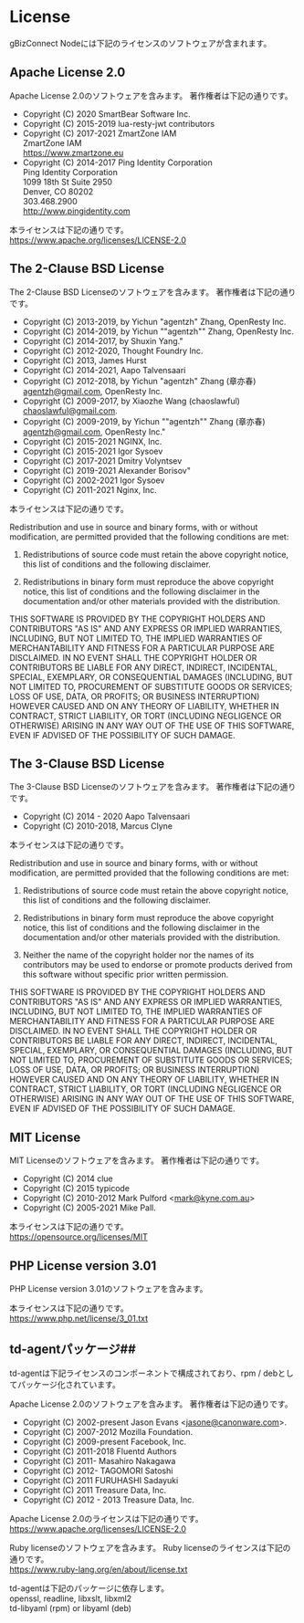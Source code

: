 # **License**
gBizConnect Nodeには下記のライセンスのソフトウェアが含まれます。

## Apache License 2.0 ##
Apache License 2.0のソフトウェアを含みます。
著作権者は下記の通りです。
* Copyright (C) 2020 SmartBear Software Inc.
* Copyright (C) 2015-2019 lua-resty-jwt contributors
* Copyright (C) 2017-2021 ZmartZone IAM  
  ZmartZone IAM  
  https://www.zmartzone.eu
* Copyright (C) 2014-2017 Ping Identity Corporation  
  Ping Identity Corporation  
  1099 18th St Suite 2950  
  Denver, CO 80202  
  303.468.2900  
  http://www.pingidentity.com

本ライセンスは下記の通りです。  
https://www.apache.org/licenses/LICENSE-2.0

## The 2-Clause BSD License ##
The 2-Clause BSD Licenseのソフトウェアを含みます。
著作権者は下記の通りです。
* Copyright (C) 2013-2019, by Yichun "agentzh" Zhang, OpenResty Inc.
* Copyright (C) 2014-2019, by Yichun ""agentzh"" Zhang, OpenResty Inc.
* Copyright (C) 2014-2017, by Shuxin Yang."
* Copyright (C) 2012-2020, Thought Foundry Inc.
* Copyright (C) 2013, James Hurst
* Copyright (C) 2014-2021, Aapo Talvensaari
* Copyright (C) 2012-2018, by Yichun "agentzh" Zhang (章亦春) agentzh@gmail.com, OpenResty Inc.
* Copyright (C) 2009-2017, by Xiaozhe Wang (chaoslawful) chaoslawful@gmail.com.
* Copyright (C) 2009-2019, by Yichun ""agentzh"" Zhang (章亦春) agentzh@gmail.com, OpenResty Inc."
* Copyright (C) 2015-2021 NGINX, Inc.
* Copyright (C) 2015-2021 Igor Sysoev
* Copyright (C) 2017-2021 Dmitry Volyntsev
* Copyright (C) 2019-2021 Alexander Borisov"
* Copyright (C) 2002-2021 Igor Sysoev
* Copyright (C) 2011-2021 Nginx, Inc.

本ライセンスは下記の通りです。

Redistribution and use in source and binary forms, with or without modification, are permitted provided that the following conditions are met:

1. Redistributions of source code must retain the above copyright notice, this list of conditions and the following disclaimer.

2. Redistributions in binary form must reproduce the above copyright notice, this list of conditions and the following disclaimer in the documentation and/or other materials provided with the distribution.

THIS SOFTWARE IS PROVIDED BY THE COPYRIGHT HOLDERS AND CONTRIBUTORS "AS IS" AND ANY EXPRESS OR IMPLIED WARRANTIES, INCLUDING, BUT NOT LIMITED TO, THE IMPLIED WARRANTIES OF MERCHANTABILITY AND FITNESS FOR A PARTICULAR PURPOSE ARE DISCLAIMED. IN NO EVENT SHALL THE COPYRIGHT HOLDER OR CONTRIBUTORS BE LIABLE FOR ANY DIRECT, INDIRECT, INCIDENTAL, SPECIAL, EXEMPLARY, OR CONSEQUENTIAL DAMAGES (INCLUDING, BUT NOT LIMITED TO, PROCUREMENT OF SUBSTITUTE GOODS OR SERVICES; LOSS OF USE, DATA, OR PROFITS; OR BUSINESS INTERRUPTION) HOWEVER CAUSED AND ON ANY THEORY OF LIABILITY, WHETHER IN CONTRACT, STRICT LIABILITY, OR TORT (INCLUDING NEGLIGENCE OR OTHERWISE) ARISING IN ANY WAY OUT OF THE USE OF THIS SOFTWARE, EVEN IF ADVISED OF THE POSSIBILITY OF SUCH DAMAGE.

## The 3-Clause BSD License ##
The 3-Clause BSD Licenseのソフトウェアを含みます。
著作権者は下記の通りです。
* Copyright (C) 2014 - 2020 Aapo Talvensaari
* Copyright (C) 2010-2018, Marcus Clyne

本ライセンスは下記の通りです。

Redistribution and use in source and binary forms, with or without modification, are permitted provided that the following conditions are met:

1. Redistributions of source code must retain the above copyright notice, this list of conditions and the following disclaimer.

2. Redistributions in binary form must reproduce the above copyright notice, this list of conditions and the following disclaimer in the documentation and/or other materials provided with the distribution.

3. Neither the name of the copyright holder nor the names of its contributors may be used to endorse or promote products derived from this software without specific prior written permission.

THIS SOFTWARE IS PROVIDED BY THE COPYRIGHT HOLDERS AND CONTRIBUTORS "AS IS" AND ANY EXPRESS OR IMPLIED WARRANTIES, INCLUDING, BUT NOT LIMITED TO, THE IMPLIED WARRANTIES OF MERCHANTABILITY AND FITNESS FOR A PARTICULAR PURPOSE ARE DISCLAIMED. IN NO EVENT SHALL THE COPYRIGHT HOLDER OR CONTRIBUTORS BE LIABLE FOR ANY DIRECT, INDIRECT, INCIDENTAL, SPECIAL, EXEMPLARY, OR CONSEQUENTIAL DAMAGES (INCLUDING, BUT NOT LIMITED TO, PROCUREMENT OF SUBSTITUTE GOODS OR SERVICES; LOSS OF USE, DATA, OR PROFITS; OR BUSINESS INTERRUPTION) HOWEVER CAUSED AND ON ANY THEORY OF LIABILITY, WHETHER IN CONTRACT, STRICT LIABILITY, OR TORT (INCLUDING NEGLIGENCE OR OTHERWISE) ARISING IN ANY WAY OUT OF THE USE OF THIS SOFTWARE, EVEN IF ADVISED OF THE POSSIBILITY OF SUCH DAMAGE.

## MIT License ##
MIT Licenseのソフトウェアを含みます。
著作権者は下記の通りです。
* Copyright (C) 2014 clue
* Copyright (C) 2015 typicode
* Copyright (C) 2010-2012  Mark Pulford \<mark@kyne.com.au>
* Copyright (C) 2005-2021 Mike Pall.

本ライセンスは下記の通りです。  
https://opensource.org/licenses/MIT

## PHP License version 3.01 ##
PHP License version 3.01のソフトウェアを含みます。

本ライセンスは下記の通りです。  
https://www.php.net/license/3_01.txt

## td-agentパッケージ##
td-agentは下記ライセンスのコンポーネントで構成されており、rpm / debとしてパッケージ化されています。

Apache License 2.0のソフトウェアを含みます。
著作権者は下記の通りです。
* Copyright (C) 2002-present Jason Evans \<jasone@canonware.com>.
* Copyright (C) 2007-2012 Mozilla Foundation.
* Copyright (C) 2009-present Facebook, Inc.
* Copyright (C) 2011-2018 Fluentd Authors
* Copyright (C) 2011- Masahiro Nakagawa
* Copyright (C) 2012- TAGOMORI Satoshi
* Copyright (C) 2011 FURUHASHI Sadayuki
* Copyright (C) 2011 Treasure Data, Inc.
* Copyright (C) 2012 - 2013 Treasure Data, Inc.

Apache License 2.0のライセンスは下記の通りです。  
https://www.apache.org/licenses/LICENSE-2.0

Ruby licenseのソフトウェアを含みます。
Ruby licenseのライセンスは下記の通りです。  
https://www.ruby-lang.org/en/about/license.txt

td-agentは下記のパッケージに依存します。  
openssl, readline, libxslt, libxml2  
td-libyaml (rpm) or libyaml (deb)
